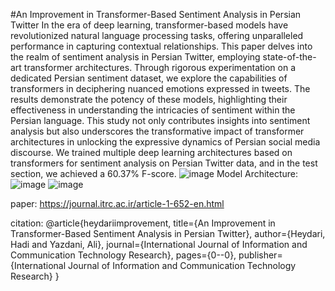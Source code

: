 #An Improvement in Transformer-Based Sentiment Analysis in Persian Twitter
In the era of deep learning, transformer-based models have revolutionized natural language processing tasks, offering unparalleled performance in capturing contextual relationships. This paper delves into the realm of sentiment analysis in Persian Twitter, employing state-of-the-art transformer architectures. Through rigorous experimentation on a dedicated Persian sentiment dataset, we explore the capabilities of transformers in deciphering nuanced emotions expressed in tweets. The results demonstrate the potency of these models, highlighting their effectiveness in understanding the intricacies of sentiment within the Persian language. This study not only contributes insights into sentiment analysis but also underscores the transformative impact of transformer architectures in unlocking the expressive dynamics of Persian social media discourse. We trained multiple deep learning architectures based on transformers for sentiment analysis on Persian Twitter data, and in the test section, we achieved a 60.37% F-score.
![image](https://github.com/user-attachments/assets/6d41c4e5-4509-4503-827f-cda648e4778a)
Model Architecture:
![image](https://github.com/user-attachments/assets/5d0783b6-3eb2-43f3-85eb-4061e846619e)
![image](https://github.com/user-attachments/assets/53cf5566-8d8b-40a3-8f44-fd698bcba08e)

paper:
https://journal.itrc.ac.ir/article-1-652-en.html

citation:
@article{heydariimprovement,
  title={An Improvement in Transformer-Based Sentiment Analysis in Persian Twitter},
  author={Heydari, Hadi and Yazdani, Ali},
  journal={International Journal of Information and Communication Technology Research},
  pages={0--0},
  publisher={International Journal of Information and Communication Technology Research}
}
